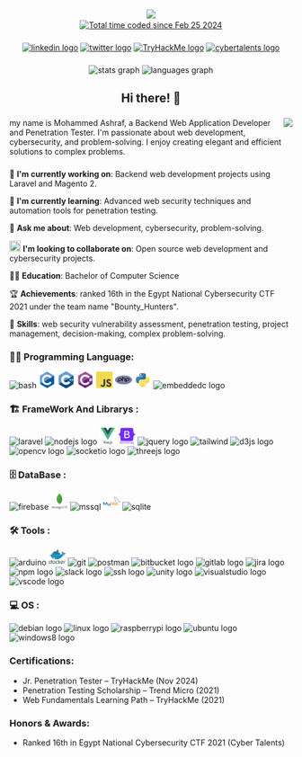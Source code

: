 
###

<div align="center">
  <img src="https://visitor-badge.laobi.icu/badge?page_id=0x13v.0x13v&"  /> <br/>
  <a href="https://wakatime.com/@018ddf48-ade3-45a2-9f11-ca97868b96ac"><img src="https://wakatime.com/badge/user/018ddf48-ade3-45a2-9f11-ca97868b96ac.svg" alt="Total time coded since Feb 25 2024" /></a>
</div>

###

<div align="center">
<a href="https://www.linkedin.com/in/0x13v/">
<img src="https://img.shields.io/static/v1?message=LinkedIn&logo=linkedin&label=&color=0077B5&logoColor=white&labelColor=&style=for-the-badge" height="25" alt="linkedin logo"  /></a>

<a href="https://twitter.com/0x13v">
<img src="https://img.shields.io/static/v1?message=Twitter&logo=twitter&label=&color=1DA1F2&logoColor=white&labelColor=&style=for-the-badge" height="25" alt="twitter logo"  /></a>

<a href="https://cybertalents.com/members/0x13v/profile">
<img src="https://img.shields.io/badge/-TryHackMe-%23212C42?style=for-the-badge&logo=tryhackme&logoColor=white" height="25" alt="TryHackMe logo"  /></a>

<a href="https://tryhackme.com/p/M0x1101">
<img src="https://img.shields.io/badge/cybertalents-20B2AA?style=for-the-badge&logo=cybertalents&logoColor=white" height="25" alt="cybertalents logo"  /></a>
</div>

###


<div align="center">
  <img src="https://github-readme-stats.vercel.app/api?username=0x13v&hide_title=false&hide_rank=false&show_icons=true&include_all_commits=false&count_private=false&disable_animations=false&theme=dracula&locale=en&hide_border=false" height="150" alt="stats graph"  />

  <img src="https://github-readme-stats.vercel.app/api/top-langs?username=0x13v&locale=en&hide_title=false&layout=compact&card_width=320&langs_count=5&theme=dracula&hide_border=false" height="150" alt="languages graph"  />
</div>

###
<h2 align="center">Hi there! 👋</h2>




###

<img align="right" height="150" src="https://avatars.githubusercontent.com/u/57236149?v=4"  />

###

<div align="left"> 
my name is Mohammed Ashraf, a Backend Web Application Developer and Penetration Tester. I'm passionate about web development, cybersecurity, and problem-solving. I enjoy creating elegant and efficient solutions to complex problems.

###

🔭 **I'm currently working on**: Backend web development projects using Laravel and Magento 2.

🌱 **I'm currently learning**: Advanced web security techniques and automation tools for penetration testing.

💬 **Ask me about**: Web development, cybersecurity, problem-solving.

<img src="https://github.githubassets.com/images/icons/emoji/octocat.png" width="20px" height="20px"/> **I'm looking to collaborate on**: Open source web development and cybersecurity projects.

🧑‍🎓 **Education**: Bachelor of Computer Science

🏆 **Achievements**: ranked 16th in the Egypt National Cybersecurity CTF 2021 under the team name "Bounty_Hunters".

🚀 **Skills**: web security vulnerability assessment, penetration testing, project management, decision-making, complex problem-solving.
</div>

###

<h3 align="left">👩‍💻 Programming Language:</h3>

<p align="left"> 
        <img src="https://www.vectorlogo.zone/logos/gnu_bash/gnu_bash-icon.svg" alt="bash" width="30" height="30" />
        <img src="https://raw.githubusercontent.com/devicons/devicon/master/icons/c/c-original.svg" alt="c" width="30" height="30" /> 
        <img src="https://raw.githubusercontent.com/devicons/devicon/master/icons/cplusplus/cplusplus-original.svg" alt="cplusplus" width="30" height="30" /> 
        <img src="https://raw.githubusercontent.com/devicons/devicon/master/icons/csharp/csharp-original.svg" alt="csharp" width="30" height="30" /> 
        <img src="https://raw.githubusercontent.com/devicons/devicon/master/icons/javascript/javascript-original.svg" alt="javascript" width="30" height="30" />   
        <img src="https://raw.githubusercontent.com/devicons/devicon/master/icons/php/php-original.svg" alt="php" width="30" height="30" /> 
        <img src="https://raw.githubusercontent.com/devicons/devicon/master/icons/python/python-original.svg" alt="python" width="30" height="30" />    
        <img src="https://cdn.jsdelivr.net/gh/devicons/devicon/icons/embeddedc/embeddedc-original.svg" height="30" alt="embeddedc logo"  />  
              
</p>

###

<h3 align="left">🏗️ FrameWork And Librarys :</h3>

<p align="left"> 
        <img src="https://cdn.worldvectorlogo.com/logos/laravel-2.svg" alt="laravel" width="30" height="30" /> 
        <img src="https://cdn.jsdelivr.net/gh/devicons/devicon/icons/nodejs/nodejs-original.svg" height="30" alt="nodejs logo"  />
        <img src="https://raw.githubusercontent.com/devicons/devicon/master/icons/vuejs/vuejs-original-wordmark.svg" alt="vuejs" width="30" height="30" />    
        <img src="https://raw.githubusercontent.com/devicons/devicon/master/icons/bootstrap/bootstrap-plain-wordmark.svg" alt="bootstrap" width="30" height="30" />  
        <img src="https://cdn.jsdelivr.net/gh/devicons/devicon/icons/jquery/jquery-original.svg" height="30" alt="jquery logo"  />
        <img src="https://www.vectorlogo.zone/logos/tailwindcss/tailwindcss-icon.svg" alt="tailwind" width="40" height="40" /> 
        <img src="https://cdn.jsdelivr.net/gh/devicons/devicon/icons/d3js/d3js-original.svg" height="30" alt="d3js logo"  />
        <img src="https://cdn.jsdelivr.net/gh/devicons/devicon/icons/opencv/opencv-original.svg" height="30" alt="opencv logo"  />
        <img src="https://cdn.jsdelivr.net/gh/devicons/devicon/icons/socketio/socketio-original.svg" height="30" alt="socketio logo"  />
        <img src="https://cdn.jsdelivr.net/gh/devicons/devicon/icons/threejs/threejs-original.svg" height="30" alt="threejs logo"  />
</p>

###

<h3 align="left">🗄️ DataBase :</h3>

<p align="left"> 
        <img src="https://www.vectorlogo.zone/logos/firebase/firebase-icon.svg" alt="firebase" width="30" height="30" /> 
        <img src="https://raw.githubusercontent.com/devicons/devicon/master/icons/mongodb/mongodb-original-wordmark.svg" alt="mongodb" width="30" height="30" /> 
        <img src="https://www.svgrepo.com/show/303229/microsoft-sql-server-logo.svg" alt="mssql" width="30" height="30" /> 
        <img src="https://raw.githubusercontent.com/devicons/devicon/master/icons/mysql/mysql-original-wordmark.svg" alt="mysql" width="30" height="30" />  
        <img src="https://www.vectorlogo.zone/logos/sqlite/sqlite-icon.svg" alt="sqlite" width="30" height="30" />           
</p>

###

<h3 align="left">🛠️  Tools :</h3>

<p align="left"> 
        <img src="https://cdn.worldvectorlogo.com/logos/arduino-1.svg" alt="arduino" width="30" height="30" /> 
        <img src="https://raw.githubusercontent.com/devicons/devicon/master/icons/docker/docker-original-wordmark.svg" alt="docker" width="30" height="30" />
        <img src="https://www.vectorlogo.zone/logos/git-scm/git-scm-icon.svg" alt="git" width="30" height="30" /> 
        <img src="https://www.vectorlogo.zone/logos/getpostman/getpostman-icon.svg" alt="postman" width="30" height="30" /> 
        <img src="https://cdn.jsdelivr.net/gh/devicons/devicon/icons/bitbucket/bitbucket-original.svg" height="30" alt="bitbucket logo"  />
  
  <img src="https://cdn.jsdelivr.net/gh/devicons/devicon/icons/gitlab/gitlab-original.svg" height="30" alt="gitlab logo"  />
  <img src="https://cdn.jsdelivr.net/gh/devicons/devicon/icons/jira/jira-original.svg" height="30" alt="jira logo"  />
  <img src="https://cdn.jsdelivr.net/gh/devicons/devicon/icons/npm/npm-original-wordmark.svg" height="30" alt="npm logo"  />
  <img src="https://cdn.jsdelivr.net/gh/devicons/devicon/icons/slack/slack-original.svg" height="30" alt="slack logo"  />
  <img src="https://cdn.jsdelivr.net/gh/devicons/devicon/icons/ssh/ssh-original.svg" height="30" alt="ssh logo"  />
  <img src="https://cdn.jsdelivr.net/gh/devicons/devicon/icons/unity/unity-original.svg" height="30" alt="unity logo"  />
  <img src="https://cdn.jsdelivr.net/gh/devicons/devicon/icons/visualstudio/visualstudio-plain.svg" height="30" alt="visualstudio logo"  />
  <img src="https://cdn.jsdelivr.net/gh/devicons/devicon/icons/vscode/vscode-original.svg" height="30" alt="vscode logo"  />
       
</p>

###

<h3 align="left">💻  OS :</h3>

<p align="left"> 
  <img src="https://cdn.jsdelivr.net/gh/devicons/devicon/icons/debian/debian-original.svg" height="30" alt="debian logo"  />
  <img src="https://cdn.jsdelivr.net/gh/devicons/devicon/icons/linux/linux-original.svg" height="30" alt="linux logo"  />
  <img src="https://cdn.jsdelivr.net/gh/devicons/devicon/icons/raspberrypi/raspberrypi-original.svg" height="30" alt="raspberrypi logo"  />
  <img src="https://cdn.jsdelivr.net/gh/devicons/devicon/icons/ubuntu/ubuntu-plain.svg" height="30" alt="ubuntu logo"  />
  <img src="https://cdn.jsdelivr.net/gh/devicons/devicon/icons/windows8/windows8-original.svg" height="30" alt="windows8 logo"  />  
  </p>

<h3 align="left">Certifications:</h3>

- Jr. Penetration Tester – TryHackMe (Nov 2024)
- Penetration Testing Scholarship – Trend Micro (2021)
- Web Fundamentals Learning Path – TryHackMe (2021)

### 

<h3 align="left">Honors & Awards:</h3>

- Ranked 16th in Egypt National Cybersecurity CTF 2021 (Cyber Talents)
